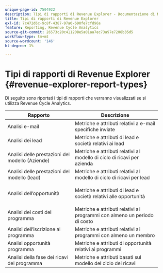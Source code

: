 ```yaml
---
unique-page-id: 7504922
description: Tipi di rapporti di Revenue Explorer - Documentazione di Marketo - Documentazione del prodotto
title: Tipi di rapporti di Revenue Explorer
exl-id: 7c472d6c-9c8f-4387-97a0-690fe7cfd96a
feature: Reporting, Revenue Cycle Analytics
source-git-commit: 26573c20c411208e5a01aa7ec73a97e7208b35d5
workflow-type: tm+mt
source-wordcount: '146'
ht-degree: 1%

---
```


# Tipi di rapporti di Revenue Explorer {#revenue-explorer-report-types}

Di seguito sono riportati i tipi di rapporti che verranno visualizzati se si utilizza Revenue Cycle Analytics.

<table>
 <thead>
  <tr>
   <th>Rapporto</th>
   <th>Descrizione</th>
  </tr>
 </thead>
 <tbody>
  <tr>
   <td>Analisi e-mail</td>
   <td>Metriche e attributi relativi a e-mail specifiche inviate</td>
  </tr>
  <tr>
   <td>Analisi dei lead</td>
   <td>Metriche e attributi di lead e società relativi ai lead</td>
  </tr>
  <tr>
   <td>Analisi delle prestazioni del modello (Aziende)</td>
   <td>Metriche e attributi relativi al modello di ciclo di ricavi per azienda</td>
  </tr>
  <tr>
   <td>Analisi delle prestazioni del modello (lead)</td>
   <td>Metriche e attributi relativi al modello di ciclo di ricavi per lead</td>
  </tr>
  <tr>
   <td>Analisi dell’opportunità</td>
   <td><p>Metriche e attributi di lead e società relativi alle opportunità</p></td>
  </tr>
  <tr>
   <td>Analisi dei costi del programma</td>
   <td>Metriche e attributi relativi ai programmi con almeno un periodo di costo</td>
  </tr>
  <tr>
   <td>Analisi dell’iscrizione al programma</td>
   <td>Metriche e attributi relativi ai programmi con almeno un membro</td>
  </tr>
  <tr>
   <td>Analisi opportunità programma</td>
   <td>Metriche e attributi di opportunità relativi ai programmi</td>
  </tr>
  <tr>
   <td>Analisi della fase dei ricavi del programma</td>
   <td>Metriche e attributi basati sul modello del ciclo dei ricavi</td>
  </tr>
 </tbody>
</table>
